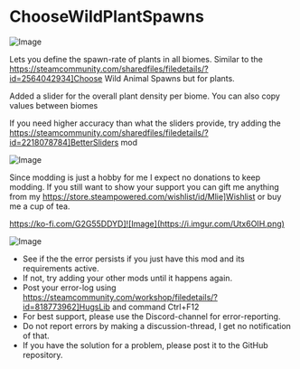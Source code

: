 # ChooseWildPlantSpawns

![Image](https://i.imgur.com/buuPQel.png)


Lets you define the spawn-rate of plants in all biomes.
Similar to the https://steamcommunity.com/sharedfiles/filedetails/?id=2564042934]Choose Wild Animal Spawns but for plants.

Added a slider for the overall plant density per biome.
You can also copy values between biomes

If you need higher accuracy than what the sliders provide, try adding the  https://steamcommunity.com/sharedfiles/filedetails/?id=2218078784]BetterSliders mod
	

![Image](https://i.imgur.com/O0IIlYj.png)

Since modding is just a hobby for me I expect no donations to keep modding. If you still want to show your support you can gift me anything from my https://store.steampowered.com/wishlist/id/Mlie]Wishlist or buy me a cup of tea.

https://ko-fi.com/G2G55DDYD]![Image](https://i.imgur.com/Utx6OIH.png)




![Image](https://i.imgur.com/PwoNOj4.png)



-  See if the the error persists if you just have this mod and its requirements active.
-  If not, try adding your other mods until it happens again.
-  Post your error-log using https://steamcommunity.com/workshop/filedetails/?id=818773962]HugsLib and command Ctrl+F12
-  For best support, please use the Discord-channel for error-reporting.
-  Do not report errors by making a discussion-thread, I get no notification of that.
-  If you have the solution for a problem, please post it to the GitHub repository.



